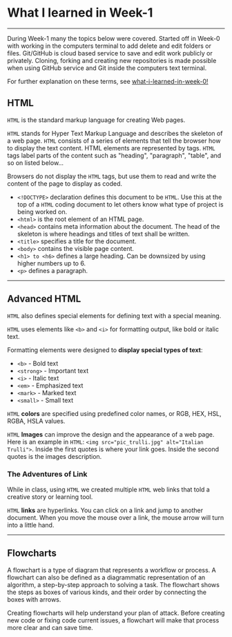 # What I learned in Week-1

---

During Week-1 many the topics below were covered. Started off in Week-0 with working in the computers terminal to add delete and edit folders or files. Git/GitHub is cloud based service to save and edit work publicly or privately. Cloning, forking and creating new repositories is made possible when using GitHub service and Git inside the computers text terminal. 

For further explanation on these terms, see <a href="https://github.com/Mr-Jess/what-i-learned-in-week-0">what-i-learned-in-week-0!</a>



## HTML

`HTML` is the standard markup language for creating Web pages.

`HTML` stands for Hyper Text Markup Language and describes the skeleton of a web page. `HTML` consists of a series of elements that tell the browser how to display the text content. HTML elements are represented by tags. `HTML` tags label parts of the content such as "heading", "paragraph", "table", and so on listed below...

Browsers do not display the `HTML` tags, but use them to read and write the content of the page to display as coded.

* `<!DOCTYPE>` declaration defines this document to be `HTML`. Use this at the top of a `HTML` coding document to let others know what type of project is being worked on.
* `<html>` is the root element of an HTML page.
* `<head>` contains meta information about the document. The head of the skeleton is where headings and titles of text shall be written.
* `<title>` specifies a title for the document.
* `<body>` contains the visible page content.
* `<h1> to <h6>` defines a large heading. Can be downsized by using higher numbers up to 6.
* `<p>` defines a paragraph.

---

## Advanced HTML

`HTML` also defines special elements for defining text with a special meaning.

`HTML` uses elements like `<b>` and `<i>` for formatting output, like bold or italic text.

Formatting elements were designed to **display special types of text**:

* `<b>` - Bold text
* `<strong>` - Important text
* `<i>` - Italic text
* `<em>` - Emphasized text
* `<mark>` - Marked text
* `<small>` - Small text

`HTML` **colors** are specified using predefined color names, or RGB, HEX, HSL, RGBA, HSLA values.

`HTML` **Images** can improve the design and the appearance of a web page. Here is an example in `HTML`: `<img src="pic_trulli.jpg" alt="Italian Trulli">`. Inside the first quotes is where your link goes. Inside the second quotes is the images description.

### The Adventures of Link

While in class, using `HTML` we created multiple `HTML` web links that told a creative story or learning tool.

`HTML` **links** are hyperlinks. You can click on a link and jump to another document. When you move the mouse over a link, the mouse arrow will turn into a little hand.

---

## Flowcharts

A flowchart is a type of diagram that represents a workflow or process. A flowchart can also be defined as a diagrammatic representation of an algorithm, a step-by-step approach to solving a task. The flowchart shows the steps as boxes of various kinds, and their order by connecting the boxes with arrows.

Creating flowcharts will help understand your plan of attack. Before creating new code or fixing code current issues, a flowchart will make that process more clear and can save time.

